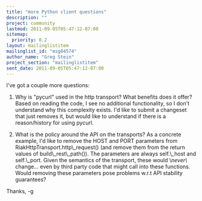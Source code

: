 ```yaml
---
title: "more Python client questions"
description: ""
project: community
lastmod: 2011-09-05T05:47:12-07:00
sitemap:
  priority: 0.2
layout: mailinglistitem
mailinglist_id: "msg04574"
author_name: "Greg Stein"
project_section: "mailinglistitem"
sent_date: 2011-09-05T05:47:12-07:00
---
```



I've got a couple more questions:

1. Why is "pycurl" used in the http transport? What benefits does it
offer? Based on reading the code, I see no additional functionality,
so I don't understand why this complexity exists. I'd like to submit a
changeset that just removes it, but would like to understand if there
is a reason/history for using pycurl.

2. What is the policy around the API on the transports? As a concrete
example, I'd like to remove the HOST and PORT parameters from
RiakHttpTransport.http\\_request() (and remove them from the return
values of build\\_rest\\_path()). The parameters are always self.\\_host and
self.\\_port. Given the semantics of the transport, these would \\*never\\*
change... even by third party code that might call into these
functions. Would removing these parameters pose problems w.r.t API
stability guarantees?


Thanks,
-g

